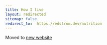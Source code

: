 ```yaml
---
title: How I live
layout: redirected
sitemap: false
redirect_to:  https://edstrom.dev/nutrition
---
```


Moved to [new website](https://edstrom.dev)
